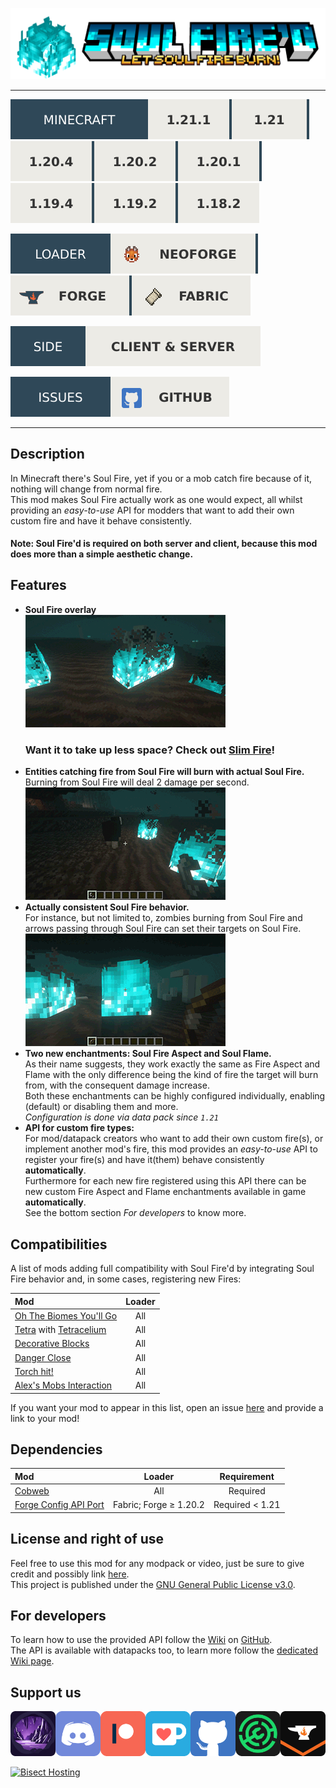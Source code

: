 ![Soul Fire'd banner](https://raw.githubusercontent.com/crystal-nest/mod-fancy-assets/main/soul-fire-d/banner.gif)

---
![Minecraft](https://raw.githubusercontent.com/crystal-nest/mod-fancy-assets/main/minecraft/minecraft.svg)[![1.21.1](https://raw.githubusercontent.com/crystal-nest/mod-fancy-assets/main/minecraft/1-21-1.svg "1.21.1")](https://modrinth.com/mod/soul-fire-d/versions?g=1.21.1)![Separator](https://raw.githubusercontent.com/crystal-nest/mod-fancy-assets/main/separator.svg)[![1.21](https://raw.githubusercontent.com/crystal-nest/mod-fancy-assets/main/minecraft/1-21.svg "1.21")](https://modrinth.com/mod/soul-fire-d/versions?g=1.21)![Separator](https://raw.githubusercontent.com/crystal-nest/mod-fancy-assets/main/separator.svg)[![1.20.4](https://raw.githubusercontent.com/crystal-nest/mod-fancy-assets/main/minecraft/1-20-4.svg)](https://modrinth.com/mod/soul-fire-d/versions?g=1.20.4)![Separator](https://raw.githubusercontent.com/crystal-nest/mod-fancy-assets/main/separator.svg)[![1.20.2](https://raw.githubusercontent.com/crystal-nest/mod-fancy-assets/main/minecraft/1-20-2.svg)](https://modrinth.com/mod/soul-fire-d/versions?g=1.20.2)![Separator](https://raw.githubusercontent.com/crystal-nest/mod-fancy-assets/main/separator.svg)[![1.20.1](https://raw.githubusercontent.com/crystal-nest/mod-fancy-assets/main/minecraft/1-20-1.svg)](https://modrinth.com/mod/soul-fire-d/versions?g=1.20.1)![Separator](https://raw.githubusercontent.com/crystal-nest/mod-fancy-assets/main/separator.svg)[![1.19.4](https://raw.githubusercontent.com/crystal-nest/mod-fancy-assets/main/minecraft/1-19-4.svg)](https://modrinth.com/mod/soul-fire-d/versions?g=1.19.4)![Separator](https://raw.githubusercontent.com/crystal-nest/mod-fancy-assets/main/separator.svg)[![1.19.2](https://raw.githubusercontent.com/crystal-nest/mod-fancy-assets/main/minecraft/1-19-2.svg)](https://modrinth.com/mod/soul-fire-d/versions?g=1.19.2)![Separator](https://raw.githubusercontent.com/crystal-nest/mod-fancy-assets/main/separator.svg)[![1.18.2](https://raw.githubusercontent.com/crystal-nest/mod-fancy-assets/main/minecraft/1-18-2.svg)](https://modrinth.com/mod/soul-fire-d/versions?g=1.18.2)

![Loader](https://raw.githubusercontent.com/crystal-nest/mod-fancy-assets/main/loader/loader.svg)[![NeoForge](https://raw.githubusercontent.com/crystal-nest/mod-fancy-assets/main/loader/neoforge.svg)](https://modrinth.com/mod/soul-fire-d/versions?l=neoforge)![Separator](https://raw.githubusercontent.com/crystal-nest/mod-fancy-assets/main/separator.svg)[![Forge](https://raw.githubusercontent.com/crystal-nest/mod-fancy-assets/main/loader/forge.svg)](https://modrinth.com/mod/soul-fire-d/versions?l=forge)![Separator](https://raw.githubusercontent.com/crystal-nest/mod-fancy-assets/main/separator.svg)[![Fabric](https://raw.githubusercontent.com/crystal-nest/mod-fancy-assets/main/loader/fabric.svg)](https://modrinth.com/mod/soul-fire-d/versions?l=fabric)

![Overlay](https://raw.githubusercontent.com/crystal-nest/mod-fancy-assets/main/side/client-server.svg)

![Issues](https://raw.githubusercontent.com/crystal-nest/mod-fancy-assets/main/github/issues.svg)[![GitHub](https://raw.githubusercontent.com/crystal-nest/mod-fancy-assets/main/github/github.svg)](https://github.com/crystal-nest/soul-fire-d/issues)

---

## **Description**

In Minecraft there's Soul Fire, yet if you or a mob catch fire because of it, nothing will change from normal fire.  
This mod makes Soul Fire actually work as one would expect, all whilst providing an *easy-to-use* API for modders that want to add their own custom fire and have it behave consistently.

#### Note: Soul Fire'd is **required** on **both** server **and** client, because this mod does more than a simple aesthetic change.

## **Features**

- **Soul Fire overlay**  
  ![Overlay](https://raw.githubusercontent.com/crystal-nest/mod-fancy-assets/main/soul-fire-d/overlay.gif)
  ### Want it to take up less space? Check out [Slim Fire](https://modrinth.com/resourcepack/slim-fire)!
- **Entities catching fire from Soul Fire will burn with actual Soul Fire.**  
  Burning from Soul Fire will deal 2 damage per second.  
  ![Sheep](https://raw.githubusercontent.com/crystal-nest/mod-fancy-assets/main/soul-fire-d/sheep.gif)
- **Actually consistent Soul Fire behavior.**  
  For instance, but not limited to, zombies burning from Soul Fire and arrows passing through Soul Fire can set their targets on Soul Fire.  
  ![Arrows](https://raw.githubusercontent.com/crystal-nest/mod-fancy-assets/main/soul-fire-d/arrow.gif)
- **Two new enchantments: Soul Fire Aspect and Soul Flame.**  
  As their name suggests, they work exactly the same as Fire Aspect and Flame with the only difference being the kind of fire the target will burn from, with the consequent damage increase.  
  Both these enchantments can be highly configured individually, enabling (default) or disabling them and more.  
  *Configuration is done via data pack since `1.21`*
- **API for custom fire types:**  
  For mod/datapack creators who want to add their own custom fire(s), or implement another mod's fire, this mod provides an *easy-to-use* API to register your fire(s) and have it(them) behave consistently **automatically**.  
  Furthermore for each new fire registered using this API there can be new custom Fire Aspect and Flame enchantments available in game **automatically**.  
  See the bottom section *For developers* to know more.

## **Compatibilities**

A list of mods adding full compatibility with Soul Fire'd by integrating Soul Fire behavior and, in some cases, registering new Fires:

| Mod                                                                                              | Loader |
|:-------------------------------------------------------------------------------------------------|:------:|
| [Oh The Biomes You'll Go](https://modrinth.com/mod/biomesyougo)                                  |  All   |
| [Tetra](https://modrinth.com/mod/tetra) with [Tetracelium](https://modrinth.com/mod/tetracelium) |  All   |
| [Decorative Blocks](https://modrinth.com/mod/decorative-blocks)                                  |  All   |
| [Danger Close](https://modrinth.com/mod/danger-close)                                            |  All   |
| [Torch hit!](https://modrinth.com/mod/torch-hit)                                                 |  All   |
| [Alex's Mobs Interaction](https://modrinth.com/mod/alexs-mobs-interaction)                       |  All   |

If you want your mod to appear in this list, open an issue [here](https://github.com/Crystal-Nest/soul-fire-d/issues/new?assignees=Crystal-Spider&labels=question%2Cmedium+priority&projects=&template=information_request.yml) and provide a link to your mod!

## **Dependencies**

| Mod                                                                     |         Loader         |   Requirement    |
|:------------------------------------------------------------------------|:----------------------:|:----------------:|
| [Cobweb](https://modrinth.com/mod/cobweb)                               |          All           |     Required     |
| [Forge Config API Port](https://modrinth.com/mod/forge-config-api-port) | Fabric; Forge ≥ 1.20.2 | Required  < 1.21 |

## **License and right of use**

Feel free to use this mod for any modpack or video, just be sure to give credit and possibly link [here](https://github.com/crystal-nest/soul-fire-d#readme).  
This project is published under the [GNU General Public License v3.0](https://github.com/crystal-nest/soul-fire-d/blob/master/LICENSE).

## **For developers**

To learn how to use the provided API follow the [Wiki](https://github.com/crystal-nest/soul-fire-d/wiki) on [GitHub](https://github.com/crystal-nest/soul-fire-d).  
The API is available with datapacks too, to learn more follow the [dedicated Wiki page](https://github.com/crystal-nest/soul-fire-d/wiki/Data-Driven-Fires).

## **Support us**

<a href="https://crystalnest.it"><img alt="Crystal Nest Website" src="https://raw.githubusercontent.com/crystal-nest/mod-fancy-assets/main/crystal-nest/pic512.png" width="14.286%"></a><a href="https://discord.gg/BP6EdBfAmt"><img alt="Discord" src="https://raw.githubusercontent.com/crystal-nest/mod-fancy-assets/main/discord/discord512.png" width="14.286%"></a><a href="https://www.patreon.com/crystalspider"><img alt="Patreon" src="https://raw.githubusercontent.com/crystal-nest/mod-fancy-assets/main/patreon/patreon512.png" width="14.286%"></a><a href="https://ko-fi.com/crystalspider"><img alt="Ko-fi" src="https://raw.githubusercontent.com/crystal-nest/mod-fancy-assets/main/kofi/kofi512.png" width="14.286%"></a><a href="https://github.com/Crystal-Nest"><img alt="Our other projects" src="https://raw.githubusercontent.com/crystal-nest/mod-fancy-assets/main/github/github512.png" width="14.286%"><a href="https://modrinth.com/organization/crystal-nest"><img alt="Modrinth" src="https://raw.githubusercontent.com/crystal-nest/mod-fancy-assets/main/modrinth/modrinth512.png" width="14.286%"></a><a href="https://www.curseforge.com/members/crystalspider/projects"><img alt="CurseForge" src="https://raw.githubusercontent.com/crystal-nest/mod-fancy-assets/main/curseforge/curseforge512.png" width="14.286%"></a>

[![Bisect Hosting](https://www.bisecthosting.com/partners/custom-banners/d559b544-474c-4109-b861-1b2e6ca6026a.webp "Bisect Hosting")](https://bisecthosting.com/crystalspider)
